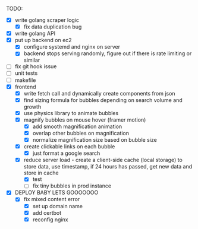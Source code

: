TODO:

- [x] write golang scraper logic
  - [x] fix data duplication bug
- [x] write golang API
- [x] put up backend on ec2
  - [x] configure systemd and nginx on server
  - [x] backend stops serving randomly, figure out if there is rate limiting or similar
- [ ] fix git hook issue
- [ ] unit tests
- [ ] makefile
- [x] frontend
  - [x] write fetch call and dynamically create components from json
  - [x] find sizing formula for bubbles depending on search volume and growth
  - [x] use physics library to animate bubbles
  - [x] magnify bubbles on mouse hover (framer motion)
    - [x] add smooth magnification animation
    - [x] overlap other bubbles on magnification
    - [x] normalize magnification size based on bubble size
  - [x] create clickable links on each bubble
    - [x] just format a google search
  - [x] reduce server load - create a client-side cache (local storage) to store data, use timestamp, if 24 hours has passed, get new data and store in cache
    - [x] test
    - [ ] fix tiny bubbles in prod instance
- [x] DEPLOY BABY LETS GOOOOOOO
  - [x] fix mixed content error
    - [x] set up domain name
    - [x] add certbot
    - [x] reconfig nginx